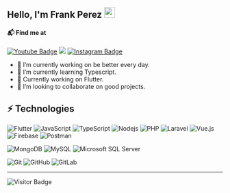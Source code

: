 ## Hello, I'm Frank Perez <img src="https://media.giphy.com/media/hvRJCLFzcasrR4ia7z/giphy.gif" width="25px"></a>

#### 📬 Find me at
[![Youtube Badge](http://img.shields.io/badge/-Youtube-red?style=flat-square&logo=youtube&link=https://cutt.ly/pckBg9D)](https://cutt.ly/pckBg9D)
<a href="mailto:frave.developer@gmail.com"><img src="https://img.shields.io/badge/-Frave.developer@gmail.com-D14836?style=flat&logo=Gmail&logoColor=white"/></a>
[![Instagram Badge](https://img.shields.io/badge/Instagram-E4405F.svg?style=flat-square&&logo=Instagram&logoColor=white&link=https://www.instagram.com/frave_developer)](https://www.instagram.com/frave_developer)

- 🔭 I’m currently working on be better every day.
- 🌱 I’m currently learning Typescript.
- 🌱 Currently working on Flutter.
- 👯 I’m looking to collaborate on good projects.

## ⚡ Technologies
![Flutter](https://img.shields.io/badge/Flutter-%2302569B.svg?style=flat&&logo=Flutter&logoColor=white)
![JavaScript](https://img.shields.io/badge/-JavaScript-black?style=flat-square&logo=javascript)
![TypeScript](https://img.shields.io/badge/-TypeScript-007ACC?style=flat-square&logo=typescript&logoColor=white)
![Nodejs](https://img.shields.io/badge/-Nodejs-339933?style=flat-square&logo=Node.js&logoColor=white)
![PHP](https://img.shields.io/badge/-PHP-777BB4?style=flat-square&logo=PHP&logoColor=white)
![Laravel](https://img.shields.io/badge/-Laravel-FF2D20?style=flat-square&logo=Laravel&logoColor=white)
![Vue.js](https://img.shields.io/badge/-Vue.js-4FC08D?style=flat-square&logo=Vue.js&logoColor=white)
![Firebase](https://img.shields.io/badge/-Firebase-black?style=flat-square&logo=Firebase&logoColor=FFCA28)
![Postman](https://img.shields.io/badge/-Postman-black?style=flat-square&logo=Postman&logoColor=FF6C37)

![MongoDB](https://img.shields.io/badge/-MongoDB-black?style=flat-square&logo=mongodb)
![MySQL](https://img.shields.io/badge/-MySQL-4479A1?style=flat-square&logo=mysql&logoColor=white)
![Microsoft SQL Server](https://img.shields.io/badge/-Microsoft%20SQL%20Server-CC2927?style=flat-square&logo=Microsoft%20SQL%20Server&logoColor=white)

![Git](https://img.shields.io/badge/-Git-black?style=flat-square&logo=git)
![GitHub](https://img.shields.io/badge/-GitHub-181717?style=flat-square&logo=github)
![GitLab](https://img.shields.io/badge/-GitLab-FCA121?style=flat-square&logo=gitlab)

---
![Visitor Badge](https://visitor-badge.laobi.icu/badge?page_id=Frave07.Frave07)
